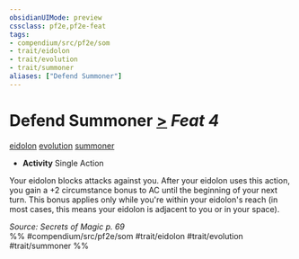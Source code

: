 ```yaml
---
obsidianUIMode: preview
cssclass: pf2e,pf2e-feat
tags:
- compendium/src/pf2e/som
- trait/eidolon
- trait/evolution
- trait/summoner
aliases: ["Defend Summoner"]
---
```

# Defend Summoner  [>](chapter-9-playing-the-game.md#Actions "Single Action") *Feat 4*  
[eidolon](eidolon-som.md "Eidolon Creature Type Trait")  [evolution](evolution-som.md "Evolution Feat Trait")  [summoner](Reference/Rules/Traits/summoner-som.md "Summoner Class Trait")  

- **Activity** Single Action

Your eidolon blocks attacks against you. After your eidolon uses this action, you gain a +2 circumstance bonus to AC until the beginning of your next turn. This bonus applies only while you're within your eidolon's reach (in most cases, this means your eidolon is adjacent to you or in your space).

*Source: Secrets of Magic p. 69*  
%% #compendium/src/pf2e/som #trait/eidolon #trait/evolution #trait/summoner %%